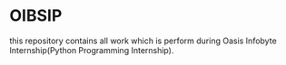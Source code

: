 # OIBSIP
this repository contains all work which is perform during Oasis Infobyte Internship(Python Programming Internship).
